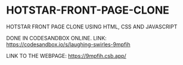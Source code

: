 # HOTSTAR-FRONT-PAGE-CLONE
HOTSTAR FRONT PAGE CLONE USING HTML, CSS AND JAVASCRIPT

DONE IN CODESANDBOX ONLINE.
LINK:
https://codesandbox.io/s/laughing-swirles-9mpfih

LINK TO THE WEBPAGE:
https://9mpfih.csb.app/
